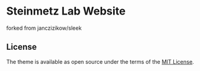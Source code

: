 # Steinmetz Lab Website

forked from janczizikow/sleek

## License

The theme is available as open source under the terms of the [MIT License](https://opensource.org/licenses/MIT).
